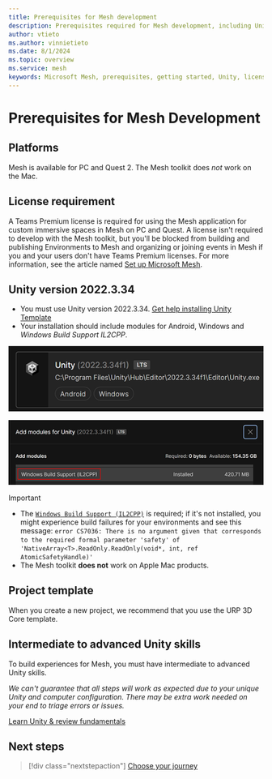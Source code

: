 ```yaml
---
title: Prerequisites for Mesh development
description: Prerequisites required for Mesh development, including Unity information.
author: vtieto
ms.author: vinnietieto
ms.date: 8/1/2024
ms.topic: overview
ms.service: mesh
keywords: Microsoft Mesh, prerequisites, getting started, Unity, license, Mac, macOS, Apple
---
```


# Prerequisites for Mesh Development

## Platforms

Mesh is available for PC and Quest 2. The Mesh toolkit does *not* work on the Mac.

## License requirement

A Teams Premium license is required for using the Mesh application for custom immersive spaces in Mesh on PC and Quest. A license isn't required to develop with the Mesh toolkit, but you'll be blocked from building and publishing Environments to Mesh and organizing or joining events in Mesh if you and your users don't have Teams Premium licenses. For more information, see the article named [Set up Microsoft Mesh](../../Setup/Content/setup-m365-mesh.md).

## Unity version 2022.3.34

- You must use Unity version 2022.3.34. [Get help installing Unity Template](https://docs.unity3d.com/hub/manual/InstallEditors.html)
- Your installation should include modules for Android, Windows and *Windows Build Support IL2CPP*. 

![A screenshot of the required version of Unity.](../../media/get-started-developing-mesh/063-unity-version.png)

![A screenshot of the IL2CPP module in the Add Modules window.](../../media/get-started-developing-mesh/064-install-il2cpp.png)

> [!IMPORTANT]
> - The [`Windows Build Support (IL2CPP)`](https://docs.unity3d.com/2023.2/Documentation/Manual/IL2CPP.html) is required; if it's not installed, you might experience build failures for your environments and see this message: `error CS7036: There is no argument given that corresponds to the required formal parameter 'safety' of 'NativeArray<T>.ReadOnly.ReadOnly(void*, int, ref AtomicSafetyHandle)'`
> - The Mesh toolkit **does not** work on Apple Mac products.

## Project template

When you create a new project, we recommend that you use the URP 3D Core template.

## Intermediate to advanced Unity skills

To build experiences for Mesh, you must have intermediate to advanced Unity skills.

*We can't guarantee that all steps will work as expected due to your unique Unity and computer configuration. There may be extra work needed on your end to triage errors or issues.*

[Learn Unity & review fundamentals](https://learn.unity.com/)

## Next steps

> [!div class="nextstepaction"]
> [Choose your journey](choose-your-journey.md)
